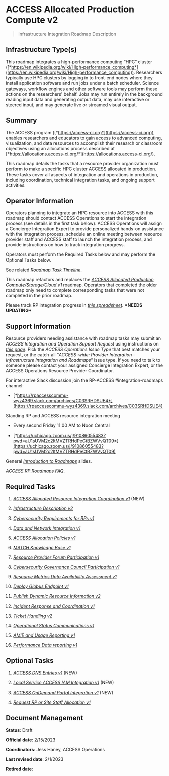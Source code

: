 # ACCESS Allocated Production Compute v2

> Infrastructure Integration Roadmap Description

## Infrastructure Type(s)

This roadmap integrates a high-performance computing “HPC” cluster ([*https://en.wikipedia.org/wiki/High-performance_computing*](https://en.wikipedia.org/wiki/High-performance_computing)). Researchers typically use HPC clusters by logging in to front-end nodes where they install application software and run jobs under a batch scheduler. Science gateways, workflow engines and other software tools may perform these actions on the researchers' behalf. Jobs may run entirely in the background reading input data and generating output data, may use interactive or steered input, and may generate live or streamed visual output.

## Summary

The ACCESS program ([*https://access-ci.org*](https://access-ci.org)) enables researchers and educators to gain access to advanced computing, visualization, and data resources to accomplish their research or classroom objectives using an allocations process described at [*https://allocations.access-ci.org/*](https://allocations.access-ci.org/).

This roadmap details the tasks that a resource provider organization must perform to make a specific HPC cluster ACCESS allocated in production. These tasks cover all aspects of integration and operations in production, including coordination, technical integration tasks, and ongoing support activities.

## Operator Information

Operators planning to integrate an HPC resource into ACCESS with this roadmap should contact ACCESS Operations to start the integration process (see details in the first task below). ACCESS Operations will assign a Concierge Integration Expert to provide personalized hands-on assistance with the integration process, schedule an online meeting between resource provider staff and ACCESS staff to launch the integration process, and provide instructions on how to track integration progress.

Operators must perform the Required Tasks below and may perform the Optional Tasks below.

See related [*Roadmap Task Timeline*](https://docs.google.com/presentation/d/1Vtt-Rvwa2ZVRp61A9g80MyisZ748lK1o_46Xt7-6Fq0/).

This roadmap refactors and replaces the [*ACCESS Allocated Production Compute/Storage/Cloud v1*](https://docs.google.com/document/d/1VUTa5DOz27B6wobZZwh6gh6dcXWD30rpYovoLZ1nwqk) roadmap. Operators that completed the older roadmap only need to complete corresponding tasks that were not completed in the prior roadmap.

Please track RP integration progress in [*this spreadsheet*](https://docs.google.com/spreadsheets/d/1ejgGUU-IVLEhTIXX3pmCNBSJ2e0yXwXxPpgZ2RHwM4Q/). **\*NEEDS UPDATING\***

## Support Information

Resource providers needing assistance with roadmap tasks may submit an *ACCESS Integration and Operation Support Request* using instructions on [*this page*](https://operations.access-ci.org/help). Pick the *ACCESS Operations Issue Type* that best matches your request, or the catch-all “*ACCESS-wide: Provider Integration - Infrastructure Integration and Roadmaps*“ issue type. If you need to talk to someone please contact your assigned Concierge Integration Expert, or the ACCESS Operations Resource Provider Coordinator.

For interactive Slack discussion join the RP-ACCESS \#integration-roadmaps channel:

- [*https://rpaccesscommu-wyz4369.slack.com/archives/C03SRHDSUE4*](https://rpaccesscommu-wyz4369.slack.com/archives/C03SRHDSUE4)

Standing RP and ACCESS resource integration meeting

- Every second Friday 11:00 AM to Noon Central

- [*https://uchicago.zoom.us/j/91086055483?pwd=aU1sUVM2c2ltMVZTRHdPeCtBZWVvQT09*](https://uchicago.zoom.us/j/91086055483?pwd=aU1sUVM2c2ltMVZTRHdPeCtBZWVvQT09)

General [*Introduction to Roadmaps*](https://docs.google.com/presentation/d/1OjeT6r01mdOIa4pq1VE0L5ocRPfqdXFp9QsADjdqrjE/) slides.

[*ACCESS RP Roadmaps FAQ*](https://docs.google.com/document/d/1VwYROB7sh4X_Tqvi_4XIkYD-jffBS4UykS6gEJesuQE/).

## Required Tasks

1.  [*ACCESS Allocated Resource Integration Coordination v1*](https://docs.google.com/document/d/1BRxGZ1c41Cexeck-th4ph3jJgqfJ7exs7glwTZQeDMg/edit?usp=share_link) (NEW)

2.  [*Infrastructure Description v2*](https://docs.google.com/document/d/17vqEoF5lM_eZwBCzkjGwcqkMCiKAOpmfCJWJTGsE42k/edit?usp=share_link)

3.  [*Cybersecurity Requirements for RPs v1*](https://docs.google.com/document/d/1LrfJcgixn-sDuIxZOk47ddoZpCYgwabhWAZYoKOB2TI/edit?usp=share_link)

4.  [*Data and Network Integration v1*](https://docs.google.com/document/d/1IMOFizZUiXF1PcBR9qXKgQdNUQsVnio8AqcZ3mT74zc/edit?usp=share_link)

5.  [*ACCESS Allocation Policies v1*](https://docs.google.com/document/d/1_tdPDLq2FVg6nWUTYAI2Z-LbnlNGdSG3TKAh0d0zZ1I/edit?usp=share_link)

6.  [*MATCH Knowledge Base v1*](https://docs.google.com/document/d/1kyhV84JyeL5AdLsqKkdyyeGw6jOuQMZOSCSKNMnfpM8/edit?usp=share_link)

7.  [*Resource Provider Forum Participation v1*](https://docs.google.com/document/d/1azoPUgl7NhY0WyxQsIWOW77Lp_lOqiEiukWHiizMbvI/edit?usp=share_link)

8.  [*Cybersecurity Governance Council Participation v1*](https://docs.google.com/document/d/1hHdN7bISae4caa6lryA5ps2b16uOY7QyEzYsVFYCs8c/edit?usp=share_link)

9.  [*Resource Metrics Data Availability Assessment v1*](https://docs.google.com/document/d/12MNK2VggHD3JoySK4SgguHARMWJyc91EV2T1vY6Rf_8/edit?usp=share_link)

10. [*Deploy Globus Endpoint v1*](https://docs.google.com/document/d/1XM7WflubcukUmTojdm7T_1JH4cUqKfmV6lYjTN-9FTo/edit?usp=share_link)

11. [*Publish Dynamic Resource Information v2*](https://docs.google.com/document/d/1x0g28vmx1w58JstBWBMQojicdRdYPdE5lX2Z81Y2CFg/edit?usp=share_link)

12. [*Incident Response and Coordination v1*](https://docs.google.com/document/d/1QVSZEt2GDdlhA-Sogl0YBrGGSaFvZFQPiBCWAvT3PbU/edit?usp=share_link)

13. [*Ticket Handling v2*](https://docs.google.com/document/d/12Hl7GqqsAmA5cbmwJRHnb6fONVB1Ywhhf5E6yI0V8d0/edit?usp=share_link)

14. [*Operational Status Communications v1*](https://docs.google.com/document/d/13Rc1fHQydSqfqYdIaFKKIbapenktOKSTxmgGqLpZ-uw/edit?usp=share_link)

15. [*AMIE and Usage Reporting v1*](https://docs.google.com/document/d/1efCqnqVjHfGfzWSKq8kclB7FGfcq__1HhqbvnF0SeSs/edit?usp=share_link)

16. [*Performance Data reporting v1*](https://docs.google.com/document/d/1Tu3Z-3A-pUDmxs5iU1dtfBaReNSB7UkPLzWTErzST7c/edit?usp=share_link)

## Optional Tasks

1.  [*ACCESS DNS Entries v1*](https://docs.google.com/document/d/1NhhdiJGZngdpqOMEQrssZXSnDmASQXeQp9ttJPwdQOs/edit?usp=share_link) (NEW)

2.  [*Local Service ACCESS IAM Integration v1*](https://docs.google.com/document/d/1LPjLip2snJBK_mHIOgstlTo3Fi2nYBT1A8avklTRlo0/edit?usp=share_link) (NEW)

3.  [*ACCESS OnDemand Portal Integration v1*](https://docs.google.com/document/d/1H3NWzS1uBCpcKZCMc7-omFsvVb1jG8AkFxN2Xju6xS8/edit?usp=share_link) (NEW)

4.  [*Request RP or Site Staff Allocation v1*](https://docs.google.com/document/d/1GaHU-7cA3bOFwMvwh3s-Ic9535ncfW741HGnxKFCIOc/edit?usp=share_link)

## Document Management

**Status**: Draft

**Official date**: 2/15/2023

**Coordinators**: Jess Haney, ACCESS Operations

**Last revised date**: 2/1/2023

**Retired date**:
